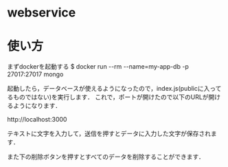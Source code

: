 # webservice

# 使い方
まずdockerを起動する
$ docker run --rm --name=my-app-db -p 27017:27017 mongo

起動したら，データベースが使えるようになったので，index.js(publicに入ってるものではない)を実行します．
これで，ポートが開けたので以下のURLが開けるようになります．

http://localhost:3000 

テキストに文字を入力して，送信を押すとデータに入力した文字が保存されます．

また下の削除ボタンを押すとすべてのデータを削除することができます．




